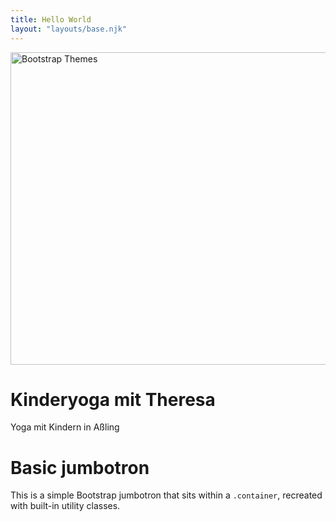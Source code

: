```yaml
---
title: Hello World
layout: "layouts/base.njk"
---
```


<div>
    <div class="container col-xxl-8 px-4 py-5">
        <div class="row flex-lg-row-reverse align-items-center g-5 py-5">
        <div class="col-10 col-sm-8 col-lg-6">
            <img src="/assets/images/about_me.jpg" class="d-block mx-lg-auto img-fluid" alt="Bootstrap Themes" width="700" height="500" loading="lazy">
        </div>
        <div class="col-lg-6">
            <h1 class="display-5 fw-bold text-body-emphasis lh-1 mb-3">Kinderyoga mit Theresa</h1>
            <p class="lead">Yoga mit Kindern in Aßling</p>
        </div>
        </div>
    </div>
    <div class="homepage-container flex items-center">
            <div class="container my-5">
            <div class="p-5 text-center bg-white rounded-3 ">
                <h1 class="text-body-emphasis">Basic jumbotron</h1>
                <p class="lead">
                This is a simple Bootstrap jumbotron that sits within a <code>.container</code>, recreated with built-in utility classes.
                </p>
            </div>
            </div>
        </div>
</div>
